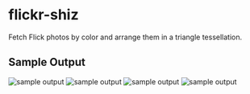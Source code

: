 # flickr-shiz

Fetch Flick photos by color and arrange them in a triangle tessellation.

## Sample Output

![sample output](http://41.media.tumblr.com/899201acbc0546f3668e3d3704c2ab9a/tumblr_nl17xs4fyz1qa3relo1_1280.jpg)
![sample output](http://40.media.tumblr.com/17c6905288e56788a9d432e516c11901/tumblr_nl17xs4fyz1qa3relo2_1280.jpg)
![sample output](http://36.media.tumblr.com/05a82a5c3a4330f9688f2bac69a4f12c/tumblr_nl17xs4fyz1qa3relo3_1280.jpg)
![sample output](http://41.media.tumblr.com/167706500cb168333c093905ade5b0db/tumblr_nl17xs4fyz1qa3relo5_1280.jpg)
